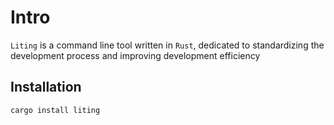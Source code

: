 # Intro

`Liting` is a command line tool written in `Rust`, dedicated to standardizing the development process and improving
development efficiency

## Installation

```bash
cargo install liting
```
